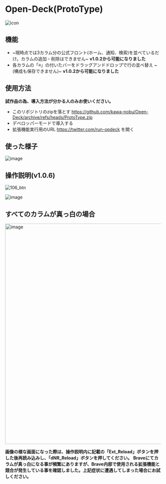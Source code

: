 # Open-Deck(ProtoType)
![icon](https://github.com/kawa-nobu/Open-Deck/assets/44832116/3d4d1e64-6a74-4587-a248-da8424190d41)
## 機能
* ~現時点では3カラム分の公式フロント(ホーム、通知、検索)を並べているだけ。カラムの追加・削除はできません~ **v1.0.2から可能になりました**
* 各カラムの「≡」の付いたバーをドラッグアンドドロップで行の並べ替え ~(構成も保存できません)~ **v1.0.2から可能になりました**
## 使用方法
**試作品の為、導入方法が分かる人のみお使いください。**
* このリポジトリのzipを落とす https://github.com/kawa-nobu/Open-Deck/archive/refs/heads/ProtoType.zip
* デベロッパーモードで導入する
* 拡張機能実行用のURL https://twitter.com/run-opdeck を開く
## 使った様子
![image](https://github.com/kawa-nobu/Open-Deck/assets/44832116/6a64b661-78d6-41f2-836a-bf13c98f0a94)


## 操作説明(v1.0.6)
![106_btn](https://github.com/kawa-nobu/Open-Deck/assets/44832116/087af740-cc81-4264-b5f1-9add647c5a74)


![image](https://github.com/kawa-nobu/Open-Deck/assets/44832116/31a5aeb6-606b-4701-91c2-a2ada8f4eef6)

## すべてのカラムが真っ白の場合
<img width="712" alt="image" src="https://github.com/kawa-nobu/Open-Deck/assets/44832116/6e3098b0-9120-4a0f-8001-38104cfe81e0">

**画像の様な画面になった際は、操作説明内に記載の「Ext_Reload」ボタンを押した後再読み込みし、「dNR_Reload」ボタンを押してください。**
**Braveにてカラムが真っ白になる事が頻繁にありますが、Brave内部で使用される拡張機能と競合が発生している事を確認しました。上記症状に遭遇してしまった場合にお試しください。**
